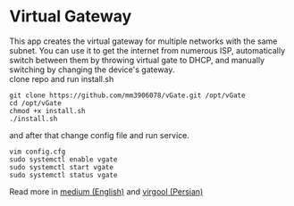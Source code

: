 # Virtual Gateway
This app creates the virtual gateway for multiple networks with the same subnet. You can use it to get the internet from numerous ISP, automatically switch between them by throwing virtual gate to DHCP, and manually switching by changing the device's gateway.  
clone repo and run install.sh
```
git clone https://github.com/mm3906078/vGate.git /opt/vGate
cd /opt/vGate
chmod +x install.sh
./install.sh
```
and after that change config file and run service.
```
vim config.cfg
sudo systemctl enable vgate
sudo systemctl start vgate
sudo systemctl status vgate
```
Read more in [medium (English)](https://medium.com/@mr.salehi/use-multiple-isps-97cb4480b90a) and [virgool (Persian)](https://vrgl.ir/S6HLr)

